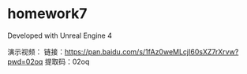 # homework7

Developed with Unreal Engine 4

演示视频：
链接：https://pan.baidu.com/s/1fAz0weMLcjI60sXZ7rXrvw?pwd=02oq 
提取码：02oq 
